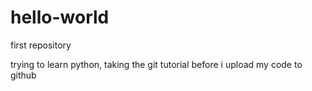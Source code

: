 # hello-world
first repository

trying to learn python, taking the git tutorial before i upload my code to github
